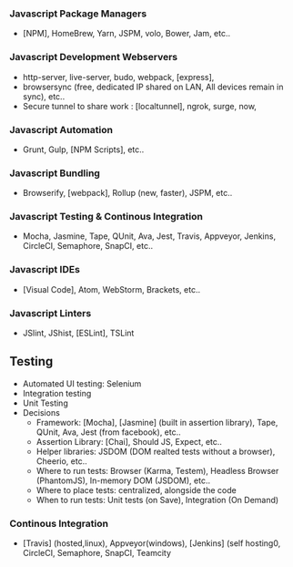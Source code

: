 ### Javascript Package Managers
- [NPM], HomeBrew, Yarn, JSPM, volo, Bower, Jam, etc..

### Javascript Development Webservers
- http-server, live-server, budo, webpack, [express],
- browsersync (free, dedicated IP shared on LAN, All devices remain in sync), etc..
- Secure tunnel to share work : [localtunnel], ngrok, surge, now,

### Javascript Automation
- Grunt, Gulp, [NPM Scripts], etc..

### Javascript Bundling
- Browserify, [webpack], Rollup (new, faster), JSPM, etc..

### Javascript Testing & Continous Integration
- Mocha, Jasmine, Tape, QUnit, Ava, Jest, Travis, Appveyor, Jenkins, CircleCI, Semaphore, SnapCI, etc..

### Javascript IDEs
- [Visual Code], Atom, WebStorm, Brackets, etc..

### Javascript Linters
- JSlint, JShist, [ESLint], TSLint

## Testing
- Automated UI testing: Selenium
- Integration testing
- Unit Testing
- Decisions
  - Framework: [Mocha], [Jasmine] (built in assertion library), Tape, QUnit, Ava, Jest (from facebook), etc..
  - Assertion Library: [Chai], Should JS, Expect, etc..
  - Helper libraries: JSDOM (DOM realted tests without a browser), Cheerio, etc..
  - Where to run tests: Browser (Karma, Testem), Headless Browser (PhantomJS), In-memory DOM (JSDOM), etc..
  - Where to place tests: centralized, alongside the code
  - When to run tests: Unit tests (on Save), Integration (On Demand)

### Continous Integration
- [Travis] (hosted,linux), Appveyor(windows), [Jenkins] (self hosting0, CircleCI, Semaphore, SnapCI, Teamcity


